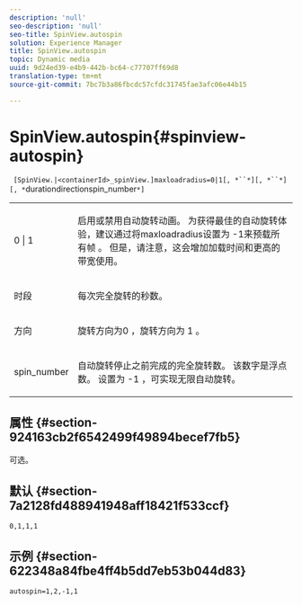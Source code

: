 ```yaml
---
description: 'null'
seo-description: 'null'
seo-title: SpinView.autospin
solution: Experience Manager
title: SpinView.autospin
topic: Dynamic media
uuid: 9d24ed39-e4b9-442b-bc64-c77707ff69d8
translation-type: tm+mt
source-git-commit: 7bc7b3a86fbcdc57cfdc31745fae3afc06e44b15

---
```



# SpinView.autospin{#spinview-autospin}

` [SpinView.|<containerId>_spinView.]maxloadradius=0|1[, *``*][, *``*][, *`durationdirectionspin_number`*]`

<table id="table_49FFD1BC53B846F09A6D214BC8C5C3FE"> 
 <tbody> 
  <tr> 
   <td colname="col1"> <p> <span class="codeph"> 0 | 1</span> </p> </td> 
   <td colname="col2"> <p> 启用或禁用自动旋转动画。 为获得最佳的自动旋转体验，建议通过将maxloadradius设置为 <span class="codeph"> -1来预载所</span> 有帧 <span class="codeph"></span>。 但是，请注意，这会增加加载时间和更高的带宽使用。 </p> </td> 
  </tr> 
  <tr> 
   <td colname="col1"> <p><span class="codeph"><span class="varname"> 时段</span></span> </p> </td> 
   <td colname="col2"> <p> 每次完全旋转的秒数。 </p> </td> 
  </tr> 
  <tr> 
   <td colname="col1"> <p> <span class="codeph"><span class="varname"> 方向</span></span> </p> </td> 
   <td colname="col2"> <p> 旋转方向为0 <span class="codeph"></span> ，旋转方向为 <span class="codeph"> 1</span> 。 </p> </td> 
  </tr> 
  <tr> 
   <td colname="col1"> <p> <span class="codeph"><span class="varname"> spin_number</span></span> </p> </td> 
   <td colname="col2"> <p> 自动旋转停止之前完成的完全旋转数。 该数字是浮点数。 设置为 <span class="codeph"> -1</span> ，可实现无限自动旋转。 </p> </td> 
  </tr> 
 </tbody> 
</table>

## 属性 {#section-924163cb2f6542499f49894becef7fb5}

可选。

## 默认 {#section-7a2128fd488941948aff18421f533ccf}

`0,1,1,1`

## 示例 {#section-622348a84fbe4ff4b5dd7eb53b044d83}

`autospin=1,2,-1,1`
